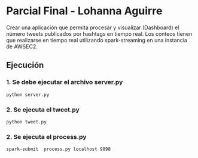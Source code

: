 # Parcial Final - Lohanna Aguirre
Crear una aplicación que permita procesar y visualizar (Dashboard) el número tweets publicados por hashtags en tiempo real. Los conteos tienen que realizarse en tiempo real utilizando spark-streaming en una instancia de AWSEC2.



## Ejecución
### 1. Se debe ejecutar el archivo server.py
```
python server.py
```
### 2. Se ejecuta el tweet.py
```
python tweet.py
```

### 2. Se ejecuta el process.py
```
spark-submit  process.py localhost 9898
```
